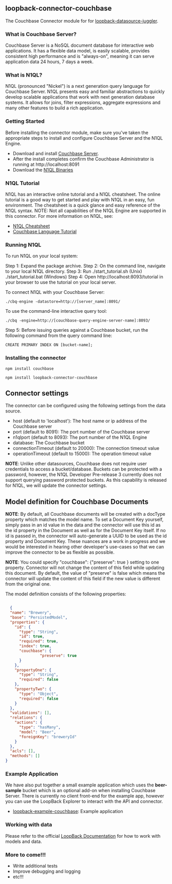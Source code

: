 
## loopback-connector-couchbase

The Couchbase Connector module for for [loopback-datasource-juggler](http://docs.strongloop.com/loopback-datasource-juggler/).


### What is Couchbase Server?
Couchbase Server is a NoSQL document database for interactive web applications. It has a flexible data model, is easily scalable, provides consistent high performance and is "always-on", meaning it can serve application data 24 hours, 7 days a week.


### What is N1QL?
N1QL (pronounced "Nickel") is a next generation query language for Couchbase Server. N1QL presents easy and familiar abstractions to quickly develop scalable applications that work with next generation database systems. It allows for joins, filter expressions, aggregate expressions and many other features to build a rich application. 


### Getting Started
Before installing the connector module, make sure you've taken the appropriate steps to install and configure Couchbase Server and the N1QL Engine.

* Download and install [Couchbase Server](http://www.couchbase.com/nosql-databases/downloads).
* After the install completes confirm the Couchbase Administrator is running at http://localhost:8091
* Download the [N1QL Binaries](http://www.couchbase.com/nosql-databases/downloads#PreRelease)


### N1QL Tutorial
N1QL has an interactive online tutorial and a N1QL cheatsheet. The online tutorial is a good way to get started and play with N1QL in an easy, fun environment. The cheatsheet is a quick glance and easy reference of the N1QL syntax. NOTE: Not all capabilities of the N1QL Engine are supported in this connector. For more information on N1QL, see:

* [N1QL Cheatsheet](http://docs.couchbase.com/files/Couchbase-N1QL-CheatSheet.pdf)
* [Couchbase Language Tutorial](http://query.pub.couchbase.com/tutorial/#1)


### Running N1QL
To run N1QL on your local system:

Step 1:  Expand the package archive.
Step 2:  On the command line, navigate to your local N1QL directory.
Step 3:  Run ./start_tutorial.sh (Unix)
             ./start_tutorial.bat (Windows)
Step 4:  Open http://localhost:8093/tutorial in your browser to use the tutorial on your local server.
       
To connect N1QL with your Couchbase Server:

    ./cbq-engine -datastore=http://[server_name]:8091/
  

To use the command-line interactive query tool:

    ./cbq -engine=http://[couchbase-query-engine-server-name]:8093/
  
   
Step 5: Before issuing queries against a Couchbase bucket, run the following command from the query command line:

    CREATE PRIMARY INDEX ON [bucket-name];



### Installing the connector
```npm install couchbase```

```npm install loopback-connector-couchbase```


## Connector settings

The connector can be configured using the following settings from the data source.
* host  (default to 'localhost'): The host name or ip address of the Couchbase server
* port (default to 8091): The port number of the Couchbase server
* n1qlport (default to 8093): The port number of the N1QL Engine
* database: The Couchbase bucket
* connectionTimeout (default to 20000): The connection timeout value
* operationTimeout (default to 15000): The operation timeout value

**NOTE**: Unlike other datasources, Couchbase does not require user credentials to access a bucket/database.  Buckets can be protected with a password, however, the N1QL Developer Pre-release 3 currently does not support querying password protected buckets.  As this capability is released for N1QL, we will update the connector settings.


## Model definition for Couchbase Documents

**NOTE**: By default, all Couchbase documents will be created with a docType property which matches the model name. To set a Document Key yourself, simply pass in an id value in the data and the connector will use this id as the id property in the Document as well as for the Document Key itself.  If no id is passed in, the connector will auto-generate a UUID to be used as the id property and Document Key. These nuances are a work in progress and we would be interested in hearing other developer's use-cases so that we can improve the connector to be as flexible as possible.

**NOTE**: You could specify  "couchbase": {"preserve": true } setting to one property. Connector will not change the content of this field while updating this document. By default, the value of "preserve" is false which means the connector will update the content of this field if the new value is different from the original one.

The model definition consists of the following properties:

```json

  {
  "name": "Brewery",
  "base": "PersistedModel",
  "properties": {
    "id": {
      "type": "String",
      "id": true,
      "required": true,
      "index": true,
      "couchbase": {
               "preserve": true
      }      
    },
    "propertyOne": {
      "type": "String",
      "required": false
    },
    "propertyTwo": {
      "type": "Object",
      "required": false
    }
  },
  "validations": [],
  "relations": {
    "actions": {
      "type": "hasMany",
      "model": "Beer",
      "foreignKey": "breweryId"
    }
  },
  "acls": [],
  "methods": []
}

```

### Example Application
We have also put together a small example application which uses the **beer-sample** bucket which is an optional add-on when installing Couchbase Server. There is currently no client front-end for the example app, however you can use the LoopBack Explorer to interact with the API and connector.

* [loopback-example-couchbase](https://github.com/guardly/loopback-example-couchbase): Example application

### Working with data
Please refer to the official [LoopBack Documentation](http://docs.strongloop.com/display/public/LB/Working+with+data) for how to work with models and data.


### More to come!!!
* Write additional tests
* Improve debugging and logging
* etc!!!

